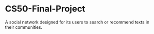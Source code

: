 # CS50-Final-Project
A social network designed for its users to search or recommend texts in their communities.
